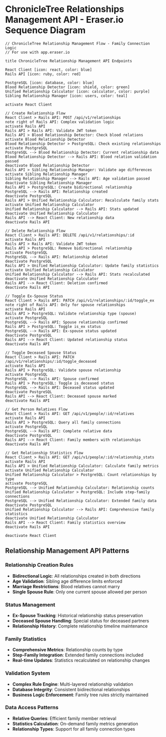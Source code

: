 # ChronicleTree Relationships Management API - Eraser.io Sequence Diagram

```
// ChronicleTree Relationship Management Flow - Family Connection Logic
// For use with app.eraser.io

title ChronicleTree Relationship Management API Endpoints

React Client [icon: react, color: blue]
Rails API [icon: ruby, color: red]

PostgreSQL [icon: database, color: blue]
Blood Relationship Detector [icon: shield, color: green]
Unified Relationship Calculator [icon: calculator, color: purple]
Sibling Relationship Manager [icon: users, color: teal]

activate React Client

// Create Relationship Flow
React Client > Rails API: POST /api/v1/relationships
note right of Rails API: Complex validation logic
activate Rails API
Rails API > Rails API: Validate JWT token
Rails API > Blood Relationship Detector: Check blood relations
activate Blood Relationship Detector
Blood Relationship Detector > PostgreSQL: Check existing relationships
activate PostgreSQL
PostgreSQL --> Blood Relationship Detector: Current relationship data
Blood Relationship Detector --> Rails API: Blood relation validation passed
deactivate Blood Relationship Detector
Rails API > Sibling Relationship Manager: Validate age differences
activate Sibling Relationship Manager
Sibling Relationship Manager --> Rails API: Age validation passed
deactivate Sibling Relationship Manager
Rails API > PostgreSQL: Create bidirectional relationship
PostgreSQL --> Rails API: Relationship created
deactivate PostgreSQL
Rails API > Unified Relationship Calculator: Recalculate family stats
activate Unified Relationship Calculator
Unified Relationship Calculator --> Rails API: Stats updated
deactivate Unified Relationship Calculator
Rails API --> React Client: New relationship data
deactivate Rails API

// Delete Relationship Flow
React Client > Rails API: DELETE /api/v1/relationships/:id
activate Rails API
Rails API > Rails API: Validate JWT token
Rails API > PostgreSQL: Remove bidirectional relationship
activate PostgreSQL
PostgreSQL --> Rails API: Relationship deleted
deactivate PostgreSQL
Rails API > Unified Relationship Calculator: Update family statistics
activate Unified Relationship Calculator
Unified Relationship Calculator --> Rails API: Stats recalculated
deactivate Unified Relationship Calculator
Rails API --> React Client: Deletion confirmed
deactivate Rails API

// Toggle Ex-Spouse Status
React Client > Rails API: PATCH /api/v1/relationships/:id/toggle_ex
note right of Rails API: Only for spouse relationships
activate Rails API
Rails API > PostgreSQL: Validate relationship type (spouse)
activate PostgreSQL
PostgreSQL --> Rails API: Spouse relationship confirmed
Rails API > PostgreSQL: Toggle is_ex status
PostgreSQL --> Rails API: Ex-spouse status updated
deactivate PostgreSQL
Rails API --> React Client: Updated relationship status
deactivate Rails API

// Toggle Deceased Spouse Status
React Client > Rails API: PATCH /api/v1/relationships/:id/toggle_deceased
activate Rails API
Rails API > PostgreSQL: Validate spouse relationship
activate PostgreSQL
PostgreSQL --> Rails API: Spouse confirmed
Rails API > PostgreSQL: Toggle is_deceased status
PostgreSQL --> Rails API: Deceased status updated
deactivate PostgreSQL
Rails API --> React Client: Deceased spouse marked
deactivate Rails API

// Get Person Relatives Flow
React Client > Rails API: GET /api/v1/people/:id/relatives
activate Rails API
Rails API > PostgreSQL: Query all family connections
activate PostgreSQL
PostgreSQL --> Rails API: Complete relative data
deactivate PostgreSQL
Rails API --> React Client: Family members with relationships
deactivate Rails API

// Get Relationship Statistics Flow
React Client > Rails API: GET /api/v1/people/:id/relationship_stats
activate Rails API
Rails API > Unified Relationship Calculator: Calculate family metrics
activate Unified Relationship Calculator
Unified Relationship Calculator > PostgreSQL: Count relationships by type
activate PostgreSQL
PostgreSQL --> Unified Relationship Calculator: Relationship counts
Unified Relationship Calculator > PostgreSQL: Include step-family connections
PostgreSQL --> Unified Relationship Calculator: Extended family data
deactivate PostgreSQL
Unified Relationship Calculator --> Rails API: Comprehensive family statistics
deactivate Unified Relationship Calculator
Rails API --> React Client: Family statistics overview
deactivate Rails API

deactivate React Client
```

## Relationship Management API Patterns

### Relationship Creation Rules
- **Bidirectional Logic**: All relationships created in both directions
- **Age Validation**: Sibling age difference limits enforced
- **Marriage Restrictions**: Blood relatives cannot marry
- **Single Spouse Rule**: Only one current spouse allowed per person

### Status Management
- **Ex-Spouse Tracking**: Historical relationship status preservation
- **Deceased Spouse Handling**: Special status for deceased partners
- **Relationship History**: Complete relationship timeline maintenance

### Family Statistics
- **Comprehensive Metrics**: Relationship counts by type
- **Step-Family Integration**: Extended family connections included
- **Real-time Updates**: Statistics recalculated on relationship changes

### Validation System
- **Complex Rule Engine**: Multi-layered relationship validation
- **Database Integrity**: Consistent bidirectional relationships
- **Business Logic Enforcement**: Family tree rules strictly maintained

### Data Access Patterns
- **Relative Queries**: Efficient family member retrieval
- **Statistics Calculation**: On-demand family metrics generation
- **Relationship Types**: Support for all family connection types
